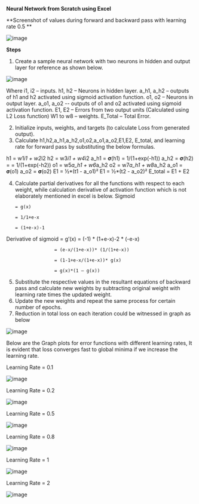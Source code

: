 **Neural Network from Scratch using Excel**

**Screenshot of values during forward and backward pass with learning rate 0.5
**

![image](https://user-images.githubusercontent.com/55537646/118097138-e8400f00-b3ef-11eb-913b-5d850b2027c3.png)


**Steps**

1.	Create a sample neural network with two neurons in hidden and output layer for reference as shown below.

![image](https://user-images.githubusercontent.com/55537646/118094834-e3c62700-b3ec-11eb-8f6a-7887031a84e6.png)

Where
i1, i2 – inputs.
h1, h2 – Neurons in hidden layer.
a_h1, a_h2 – outputs of h1 and h2 activated using sigmoid activation function.
o1, o2 – Neurons in output layer.
a_o1, a_o2 -- outputs of o1 and o2 activated using sigmoid activation function.
E1, E2 – Errors from two output units (Calculated using L2 Loss function)
W1 to w8 – weights.
E_Total – Total Error.


2.	Initialize inputs, weights, and targets (to calculate Loss from generated output).
3.	Calculate h1,h2,a_h1,a_h2,o1,o2,a_o1,a_o2,E1,E2, E_total, and learning rate for forward pass by substituting the below formulas.

h1 = w1*i1 + w2*i2
h2 = w3*i1 + w4*i2
a_h1 = 𝛔(h1) = 1/(1+exp(-h1))
a_h2 = 𝛔(h2) = = 1/(1+exp(-h2))
o1 = w5*a_h1 + w6*a_h2
o2 = w7*a_h1 + w8*a_h2
a_o1 = 𝛔(o1)
a_o2 = 𝛔(o2)
E1 = ½*(t1 - a_o1)²
E1 = ½*(t2 - a_o2)²
E_total = E1 + E2

4.	Calculate partial derivatives for all the functions with respect to each weight, while calculation derivative of activation function which is not elaborately mentioned in excel is below.
Sigmoid 

        = g(x) 
        
        = 1/1+e-x 
 
        = (1+e-x)-1

Derivative of sigmoid = g’(x) = (-1)  *  (1+e-x)-2   * (-e-x)
			
                      = (e-x/(1+e-x))* (1/(1+e-x))
               
                      = (1-1+e-x/(1+e-x))* g(x)
  
                      = g(x)*(1 – g(x))
                      
5.	Substitute the respective values in the resultant equations of backward pass and calculate new weights by subtracting original weight with learning rate times the updated weight.
6.	Update the new weights and repeat the same process for certain number of epochs.
7.	Reduction in total loss on each iteration could be witnessed in graph as below

![image](https://user-images.githubusercontent.com/55537646/118095175-60f19c00-b3ed-11eb-8a36-d453f5417a21.png)

Below are the Graph plots for error functions with different learning rates, It is evident that loss converges fast to global minima if we increase the learning rate.

Learning Rate = 0.1

![image](https://user-images.githubusercontent.com/55537646/118095265-7a92e380-b3ed-11eb-968e-35cdcb564b32.png)

Learning Rate = 0.2

![image](https://user-images.githubusercontent.com/55537646/118095289-81b9f180-b3ed-11eb-9e3e-da9be786271d.png)
 
Learning Rate = 0.5

![image](https://user-images.githubusercontent.com/55537646/118095303-85e60f00-b3ed-11eb-8d6c-ca37272aaa1a.png)
 
Learning Rate = 0.8

![image](https://user-images.githubusercontent.com/55537646/118095320-8bdbf000-b3ed-11eb-94ae-39c5572da02f.png)
 
Learning Rate = 1

![image](https://user-images.githubusercontent.com/55537646/118095330-90080d80-b3ed-11eb-867a-74de9e22f8cf.png)

Learning Rate = 2

![image](https://user-images.githubusercontent.com/55537646/118095336-94342b00-b3ed-11eb-93ff-445f679d17c4.png)

 






